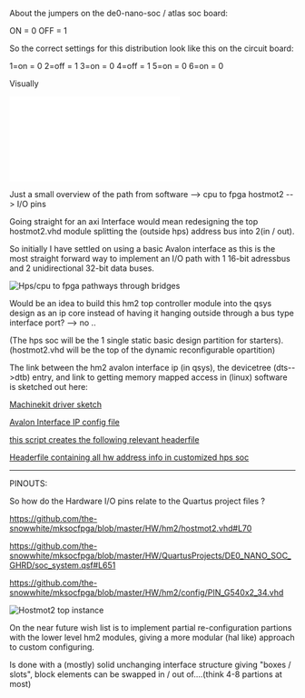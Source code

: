 About the jumpers on the de0-nano-soc / atlas soc board:

ON = 0
OFF = 1

So the correct settings for this distribution 
look like this on the circuit board:

1=on = 0
2=off = 1
3=on = 0
4=off = 1
5=on = 0
6=on = 0

Visually

![Firsttime Quartus setup guide ](./Quartus-Setup-guide.md)



Just a small overview of the path from software --> cpu to fpga hostmot2 --> I/O pins

Going straight for an axi Interface would mean redesigning the top hostmot2.vhd
module splitting the (outside hps) address bus into 2(in / out).

So initially I have settled on using a basic Avalon interface as this is the most straight forward way to implement an I/O path with 1 16-bit adressbus and 2 unidirectional 32-bit data buses.


![Hps/cpu to fpga pathways through bridges](https://github.com/the-snowwhite/mksocfpga/blob/master/docs/pics/Hps-fpga-bridges.png)


Would be an idea to build this hm2 top controller module into the qsys design as an ip core instead of having it hanging outside through a bus type interface port?  --> no ..


(The hps soc will be the 1 single static basic design partition for starters). (hostmot2.vhd will be the top of the dynamic reconfigurable opartition)


The link between the hm2 avalon interface ip (in qsys), the devicetree (dts-->dtb) entry, and link to getting memory mapped access in (linux) software is sketched out here:

[Machinekit driver sketch](https://github.com/the-snowwhite/machinekit/blob/mksocfpga/src/hal/drivers/mesa-hostmot2/hm2_soc.c#L23)


[Avalon Interface IP config file](https://github.com/the-snowwhite/mksocfpga/blob/master/HW/ip/hm2reg_io/hm2reg_io_hw.tcl#L76)


[this script creates the following relevant headerfile](https://github.com/the-snowwhite/mksocfpga/blob/master/HW/QuartusProjects/DE0_NANO_SOC_GHRD/generate_hps_qsys_header.sh#L1)


[Headerfile containing all hw address info in customized hps soc ](https://github.com/the-snowwhite/mksocfpga/blob/master/HW/QuartusProjects/DE0_NANO_SOC_GHRD/hps_0.h#L12)


-----

PINOUTS:

So how do the Hardware I/O pins relate to the Quartus project files ?


https://github.com/the-snowwhite/mksocfpga/blob/master/HW/hm2/hostmot2.vhd#L70

https://github.com/the-snowwhite/mksocfpga/blob/master/HW/QuartusProjects/DE0_NANO_SOC_GHRD/soc_system.qsf#L651

https://github.com/the-snowwhite/mksocfpga/blob/master/HW/hm2/config/PIN_G540x2_34.vhd


![Hostmot2 top instance](https://github.com/the-snowwhite/mksocfpga/blob/master/docs/pics/Hostmot2-vhd_inst-pinouts.png)






On the near future wish list is to implement partial re-configuration partions with the lower level hm2 modules, giving a more modular (hal like) approach to custom configuring.

Is done with a (mostly) solid unchanging interface structure giving "boxes / slots", block elements can be swapped in / out of....(think 4-8 partions at most)

